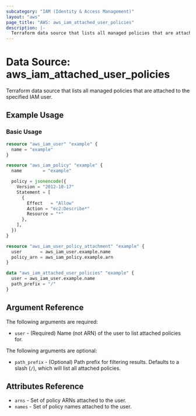 ```yaml
---
subcategory: "IAM (Identity & Access Management)"
layout: "aws"
page_title: "AWS: aws_iam_attached_user_policies"
description: |-
  Terraform data source that lists all managed policies that are attached to the specified IAM user.
---
```


# Data Source: aws_iam_attached_user_policies

Terraform data source that lists all managed policies that are attached to the specified IAM user.

## Example Usage

### Basic Usage

```terraform
resource "aws_iam_user" "example" {
  name = "example"
}

resource "aws_iam_policy" "example" {
  name        = "example"

  policy = jsonencode({
    Version = "2012-10-17"
    Statement = [
      {
        Effect   = "Allow"
        Action = "ec2:Describe*"
        Resource = "*"
      },
    ],
  })
}

resource "aws_iam_user_policy_attachment" "example" {
  user       = aws_iam_user.example.name
  policy_arn = aws_iam_policy.example.arn
}

data "aws_iam_attached_user_policies" "example" {
  user = aws_iam_user.example.name
  path_prefix = "/"
}
```

## Argument Reference

The following arguments are required:

* `user` - (Required) Name (not ARN) of the user to list attached policies for.

The following arguments are optional:

* `path_prefix` - (Optional) Path prefix for filtering results. Defaults to a slash (`/`), which will list all attached policies.

## Attributes Reference

* `arns` - Set of policy ARNs attached to the user.
* `names` - Set of policy names attached to the user.

[1]: https://awscli.amazonaws.com/v2/documentation/api/latest/reference/iam/list-attached-user-policies.html
